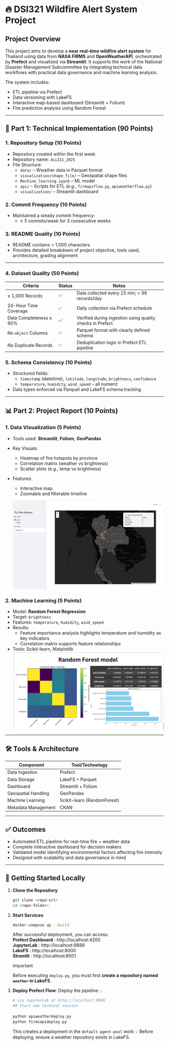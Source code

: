 # 🔥 DSI321 Wildfire Alert System Project

## Project Overview

This project aims to develop a **near real-time wildfire alert system** for Thailand using data from **NASA FIRMS** and **OpenWeatherAPI**, orchestrated by **Prefect** and visualized via **Streamlit**. It supports the work of the National Disaster Management Subcommittee by integrating technical data workflows with practical data governance and machine learning analysis.

The system includes:
- ETL pipeline via Prefect
- Data versioning with LakeFS
- Interactive map-based dashboard (Streamlit + Folium)
- Fire prediction analysis using Random Forest

---

## 🧠 Part 1: Technical Implementation (90 Points)

### 1. Repository Setup (10 Points)
- Repository created within the first week.
- Repository name: `dsi321_2025`
- File Structure:
  - `data/` – Wwather data in Parquet format
  - `visualization/shape_file/` – Geospatial shape files
  - `Machine_learning.ipynb` – ML model
  - `api/` – Scripts for ETL (e.g., `firmapiflow.py`, `apiweatherflow.py`)
  - `visualization/` – Streamlit dashboard

### 2. Commit Frequency (10 Points)
- Maintained a steady commit frequency:
  - ≥ 5 commits/week for 3 consecutive weeks


### 3. README Quality (10 Points)
- README contains > 1,000 characters
- Provides detailed breakdown of project objective, tools used, architecture, grading alignment

---

### 4. Dataset Quality (50 Points)

| Criteria                             | Status | Notes                                                                 |
|-------------------------------------|--------|-----------------------------------------------------------------------|
| ≥ 1,000 Records                     | ✅     | Data collected every 15 min; > 96 records/day                         |
| 24-Hour Time Coverage               | ✅     | Daily collection via Prefect schedule                                 |
| Data Completeness ≥ 90%            | ✅     | Verified during ingestion using quality checks in Prefect            |
| No `object` Columns                 | ✅     | Parquet format with clearly defined schema                           |
| No Duplicate Records                | ✅     | Deduplication logic in Prefect ETL pipeline                          |

### 5. Schema Consistency (10 Points)
- Structured fields:
  - `timestamp` (datetime), `latitude`, `longitude`, `brightness`, `confidence`
  - `temperature`, `humidity`, `wind_speed` – all numeric
- Data types enforced via Parquet and LakeFS schema tracking

---

## 📊 Part 2: Project Report (10 Points)

### 1. Data Visualization (5 Points)
- Tools used: **Streamlit**, **Folium**, **GeoPandas**
- Key Visuals:
  - Heatmap of fire hotspots by province
  - Correlation matrix (weather vs brightness)
  - Scatter plots (e.g., temp vs brightness)
- Features:
  - Interactive map
  - Zoomable and filterable timeline

  ![image 7-2](image/7-2.png)


### 2. Machine Learning (5 Points)
- Model: **Random Forest Regression**
- Target: `brightness`
- Features: `temperature`, `humidity`, `wind_speed`
- Results:
  - Feature importance analysis highlights temperature and humidity as key indicators
  - Correlation matrix supports feature relationships
- Tools: Scikit-learn, Matplotlib
![Randomforest visual](image/RF.png)


---

## 🛠 Tools & Architecture

| Component             | Tool/Technology         |
|-----------------------|--------------------------|
| Data Ingestion        | Prefect                  |
| Data Storage          | LakeFS + Parquet         |
| Dashboard             | Streamlit + Folium       |
| Geospatial Handling   | GeoPandas                |
| Machine Learning      | Scikit-learn (RandomForest) |
| Metadata Management   | CKAN                     |

---

## ✅ Outcomes
- Automated ETL pipeline for real-time fire + weather data
- Complete interactive dashboard for decision makers
- Validated model identifying environmental factors affecting fire intensity
- Designed with scalability and data governance in mind

---

## 🚀 Getting Started Locally

1. **Clone the Repository**
   ```bash
   git clone <repo-url>
   cd <repo-folder>
2. **Start Services**
     ```bash
    docker-compose up --build
    ```
    After successful deployment, you can access: <br>
   <b>Prefect Dashboard</b> : http://localhost:4200 <br>
   <b>JupyterLab</b> :  http://localhost:8888 <br>
   <b>LakeFS</b> : http://localhost:8000<br>
   <b>Stramlit</b> : http://localhost:8501

   > [!IMPORTANT]  
   > Before executing `deploy.py`, you must first **create a repository named `weather` in LakeFS**.

> 
3. **Deploy Prefect Flow**:
   Deploy the pipeline .:
 
    ```bash
   # via JupyterLab at http://localhost:8888 
   ## Start new terminal session

   python apiweatherdeploy.py 
   python firmsapideploy.py
   ```
   
    This creates a deployment  in the `default-agent-pool` work 
💡 Before deploying, ensure a weather repository exists in LakeFS.


